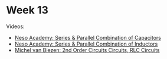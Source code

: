 # Week 13

Videos:
- [Neso Academy: Series & Parallel Combination of Capacitors](https://www.youtube.com/watch?v=-DN2S-hmbis&list=PLBlnK6fEyqRgLR-hMp7wem-bdVN1iEhsh)
- [Neso Academy: Series & Parallel Combination of Inductors](https://www.youtube.com/watch?v=jgKoRUBX0Y4&list=PLBlnK6fEyqRgLR-hMp7wem-bdVN1iEhsh)
- [Michel van Biezen: 2nd Order Circuits Circuits, RLC Circuits](https://www.youtube.com/playlist?list=PLX2gX-ftPVXWQqDItJ6sd4MuwrVmjA-7-)